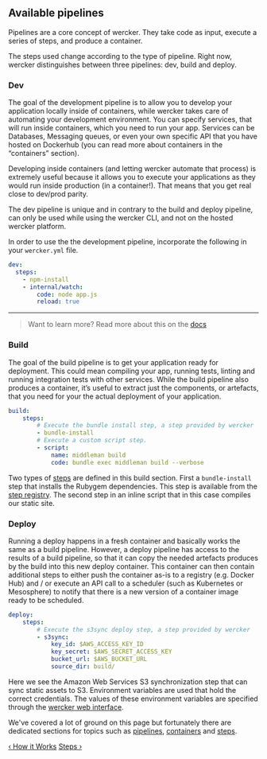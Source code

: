 ## Available pipelines

Pipelines are a core concept of wercker. They take code as input, execute a
series of steps, and produce a container. 

The steps used change according to the type of pipeline. Right now, wercker
distinguishes between three pipelines: dev, build and deploy.

### Dev

The goal of the development pipeline is to allow you to develop your
application locally inside of containers, while wercker takes care of
automating your development environment. You can specify services, that will
run inside containers, which you need to run your app. Services can be
Databases, Messaging queues, or even your own specific API that you have hosted
on Dockerhub (you can read more about containers in the “containers” section).

Developing inside containers (and letting wercker automate that process) is
extremely useful because it allows you to execute your applications as they
would run inside production (in a container!). That means that you get real
close to dev/prod parity. 

The dev pipeline is unique and in contrary to the build and deploy pipeline,
can only be used while using the wercker CLI, and not on the hosted wercker
platform.


In order to use the the development pipeline, incorporate the following in your
`wercker.yml` file.

```yaml
dev:
  steps:
    - npm-install
    - internal/watch:
        code: node app.js
        reload: true
```

- - -
> Want to learn more? Read more about this on the
> [docs](/docs/using-the-cli/local-development.html)

### Build

The goal of the build pipeline is to get your application ready for deployment.
This could mean compiling your app, running tests, linting and running
integration tests with other services. While the build pipeline also produces a
container, it’s useful to extract just the components, or artefacts, that you
need for your the actual deployment of your application. 

```yaml
build:
    steps:
        # Execute the bundle install step, a step provided by wercker
        - bundle-install
        # Execute a custom script step.
        - script:
            name: middleman build
            code: bundle exec middleman build --verbose
```

Two types of [steps](/learn/steps/introduction.html) are defined in this
build section. First a `bundle-install` step that installs the Rubygem
dependencies. This step is available from the
[step registry](/learn/steps/step-registry.html). The second step in an inline
script that in this case compiles our static site.

### Deploy

Running a deploy happens in a fresh container and basically works the same as a
build pipeline. However, a deploy pipeline has access to the results of a build
pipeline, so that it can copy the needed artefacts produces by the build into
this new deploy container. This container can then contain additional steps to
either push the container as-is to a registry (e.g. Docker Hub) and / or
execute an API call to a scheduler (such as Kubernetes or Mesosphere) to notify
that there is a new version of a container image ready to be scheduled.

```yaml
deploy:
    steps:
        # Execute the s3sync deploy step, a step provided by wercker
        - s3sync:
            key_id: $AWS_ACCESS_KEY_ID
            key_secret: $AWS_SECRET_ACCESS_KEY
            bucket_url: $AWS_BUCKET_URL
            source_dir: build/
```

Here we see the Amazon Web Services S3 synchronization step that can
sync static assets to S3. Environment variables are used that hold the
correct credentials. The values of these environment variables are
specified through the [wercker web interface](/learn/pipelines/using-env-vars.html).

We've covered a lot of ground on this page but fortunately there are
dedicated sections for topics such as [pipelines](/learn/pipelines/introduction.html), [containers](/learn/containers/introduction.html) and
[steps](/learn/steps/introduction.html).

[&lsaquo; How it Works](/learn/pipelines/how-it-works.html "nav previous pipelines")
[Steps &rsaquo;](/learn/steps/introduction.html "nav next steps")
